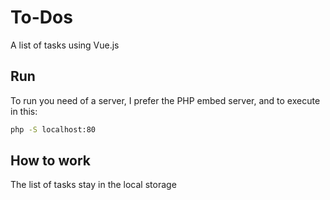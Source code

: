 # To-Dos
A list of tasks using Vue.js

## Run
To run you need of a server, I prefer the PHP embed server, and to execute in this:
```bat
php -S localhost:80
```

## How to work
The list of tasks stay in the local storage
